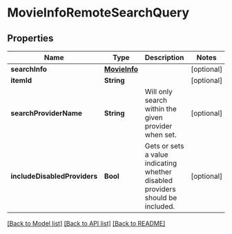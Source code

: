 # MovieInfoRemoteSearchQuery

## Properties
Name | Type | Description | Notes
------------ | ------------- | ------------- | -------------
**searchInfo** | [**MovieInfo**](MovieInfo.md) |  | [optional] 
**itemId** | **String** |  | [optional] 
**searchProviderName** | **String** | Will only search within the given provider when set. | [optional] 
**includeDisabledProviders** | **Bool** | Gets or sets a value indicating whether disabled providers should be included. | [optional] 

[[Back to Model list]](../README.md#documentation-for-models) [[Back to API list]](../README.md#documentation-for-api-endpoints) [[Back to README]](../README.md)


